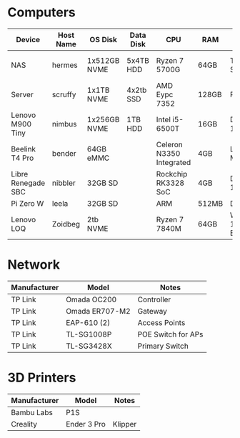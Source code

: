 # Computers
| Device | Host Name | OS Disk | Data Disk | CPU | RAM | OS Version | NIC | Notes |
|--|--|--|--|--|--|--|--|--|
| NAS |hermes|1x512GB NVME | 5x4TB HDD | Ryzen 7 5700G | 64GB | TrueNAS SCALE | 10GBe | Media Management/Mass Storage |
| Server | scruffy |1x1TB NVME | 4x2tb SSD | AMD Eypc 7352 | 128GB | Proxmox | 10GBe | | 
|Lenovo M900 Tiny|nimbus|1x256GB NVME|1TB HDD| Intel i5-6500T | 16GB | Debian 12 | |
| Beelink T4 Pro | bender | 64GB eMMC | | Celeron N3350 Integrated | 4GB | Linux Mint | | Media Player |
| Libre Renegade SBC | nibbler | 32GB SD | | Rockchip RK3328 SoC | 4GB | Debian 12 | | HomeAssistant | 
| Pi Zero W | leela |32GB SD | | ARM | 512MB | DietPi | | PiHole |
| Lenovo LOQ | Zoidbeg | 2tb NVME | | Ryzen 7 7840M | 64GB | Windows 11 Enterprise |

# Network
| Manufacturer | Model | Notes |
|--|--|--|
| TP Link | Omada OC200 | Controller |
| TP Link | Omada ER707-M2 | Gateway |
| TP Link | EAP-610 (2) | Access Points |
| TP Link | TL-SG1008P | POE Switch for APs |
| TP Link | TL-SG3428X | Primary Switch | 

# 3D Printers 
| Manufacturer | Model | Notes | 
|--|--|--|
| Bambu Labs | P1S | |
| Creality | Ender 3 Pro | Klipper | 

<!--
**BobbyPelletier/BobbyPelletier** is a ✨ _special_ ✨ repository because its `README.md` (this file) appears on your GitHub profile.

Here are some ideas to get you started:

- 🔭 I’m currently working on ...
- 🌱 I’m currently learning ...
- 👯 I’m looking to collaborate on ...
- 🤔 I’m looking for help with ...
- 💬 Ask me about ...
- 📫 How to reach me: ...
- 😄 Pronouns: ...
- ⚡ Fun fact: ...
-->
